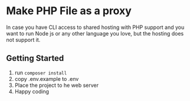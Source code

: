# Make PHP File as a proxy

In case you have CLI access to shared hosting with PHP support and you want to run Node js or any other language you love, but the hosting does not support it.

## Getting Started
1. run `composer install`
2. copy .env.example to .env
3. Place the project to he web server
4. Happy coding
